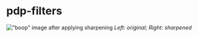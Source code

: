 # pdp-filters

!["boop" image after applying sharpening](https://image.ibb.co/ngUeBm/Screen_Shot_2018_01_13_at_15_39_45.png)
*Left: original; Right: sharpened*
